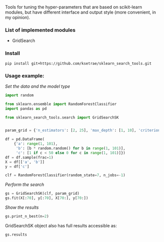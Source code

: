 Tools for tuning the hyper-parameters that are based on scikit-learn modules, 
but have different interface and output style (more convenient, in my opinion).  

### List of implemented modules
- GridSearch

### Install
```
pip install git+https://github.com/ksetrae/sklearn_search_tools.git
```
### Usage example:  
_Set the data and the model type_  
```python
import random

from sklearn.ensemble import RandomForestClassifier
import pandas as pd

from sklearn_search_tools.search import GridSearchSK


param_grid = {'n_estimators': [2, 25], 'max_depth': [1, 10], 'criterion': ['gini']}

df = pd.DataFrame(
    {'a': range(1, 101),
     'b': [b * random.random() for b in range(1, 101)],
     'c': [1 if c < 50 else 0 for c in range(1, 101)]})
df = df.sample(frac=1)
X = df[['a', 'b']]
y = df['c']

clf = RandomForestClassifier(random_state=7, n_jobs=-1)
```

_Perform the search_
```python
gs = GridSearchSK(clf, param_grid)
gs.fit(X[:70], y[:70], X[70:], y[70:])
```

_Show the results_
```python
gs.print_n_best(n=2)
```

GridSearchSK object also has full results accessible as: 
```python
gs.results
```